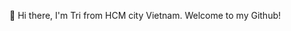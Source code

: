 👋 Hi there, I'm Tri from HCM city Vietnam. Welcome to my Github!

<!-- - 👋 Hi, I’m @bvtri98
- 👀 I’m interested in ...
- 🌱 I’m currently learning ...
- 💞️ I’m looking to collaborate on ...
- 📫 How to reach me ... -->

<!---
bvtri98/bvtri98 is a ✨ special ✨ repository because its `README.md` (this file) appears on your GitHub profile.
You can click the Preview link to take a look at your changes.
--->